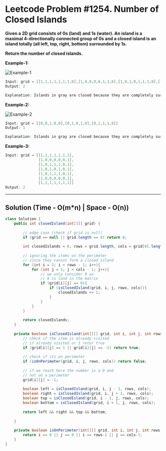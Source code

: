 # Leetcode Problem #1254. Number of Closed Islands

**Given a 2D grid consists of 0s (land) and 1s (water).  An island is a maximal 4-directionally connected group of 0s and a closed island is an island totally (all left, top, right, bottom) surrounded by 1s.**

**Return the number of closed islands.**

**Example-1:**

![Example-1](https://assets.leetcode.com/uploads/2019/10/31/sample_3_1610.png)

```java
Input: grid = [[1,1,1,1,1,1,1,0],[1,0,0,0,0,1,1,0],[1,0,1,0,1,1,1,0],[1,0,0,0,0,1,0,1],[1,1,1,1,1,1,1,0]]
Output: 2

Explanation: Islands in gray are closed because they are completely surrounded by water (group of 1s).
```

**Example-2:**

![Example-2](https://assets.leetcode.com/uploads/2019/10/31/sample_4_1610.png)

```java
Input: grid = [[0,0,1,0,0],[0,1,0,1,0],[0,1,1,1,0]]
Output: 1

Explanation: Islands in gray are closed because they are completely surrounded by water (group of 1s).
```

**Example-3:**

```java
Input: grid = [[1,1,1,1,1,1,1],
               [1,0,0,0,0,0,1],
               [1,0,1,1,1,0,1],
               [1,0,1,0,1,0,1],
               [1,0,1,1,1,0,1],
               [1,0,0,0,0,0,1],
               [1,1,1,1,1,1,1]]
Output: 2
```

---

## Solution (Time - O(m*n) | Space - O(n))

```java
class Solution {
    public int closedIsland(int[][] grid) {
        
        // edge case (check if grid is null)
        if (grid == null || grid.length == 0) return 0;
        
        int closedIslands = 0, rows = grid.length, cols = grid[0].length;
        
        // ignoring the items on the perimeter
        // since they cannot form a closed island
        for (int i = 1; i < rows - 1; i++){
            for (int j = 1; j < cols - 1; j++){
                // we only consider 0 as
                // 0 is land in the matrix
                if (grid[i][j] == 0){
                    if (isClosedIsland(grid, i, j, rows, cols)){
                        closedIslands += 1;
                    }
                }
            }
        }
        
        return closedIslands;
    }
    
    private boolean isClosedIsland(int[][] grid, int i, int j, int rows, int cols){
        // check if the item is already visited 
        // if already visited or 1 retur true
        if (grid[i][j] == 1 || grid[i][j] == -1) return true;
        
        // check if its on perimeter
        if (isOnPerimeter(grid, i, j, rows, cols)) return false;
        
        // if we reach here the number is a 0 and 
        // not on a perimeter
        grid[i][j] = -1;
        
        boolean left = isClosedIsland(grid, i, j - 1, rows, cols);
        boolean right = isClosedIsland(grid, i, j + 1, rows, cols);
        boolean top = isClosedIsland(grid, i - 1, j, rows, cols);
        boolean bottom = isClosedIsland(grid, i + 1, j, rows, cols);
        
        return left && right && top && bottom;
        
    }
    
    private boolean isOnPerimeter(int[][] grid, int i, int j, int rows, int cols){
        return i == 0 || j == 0 || i == rows-1 || j == cols-1;
    }
}
```
